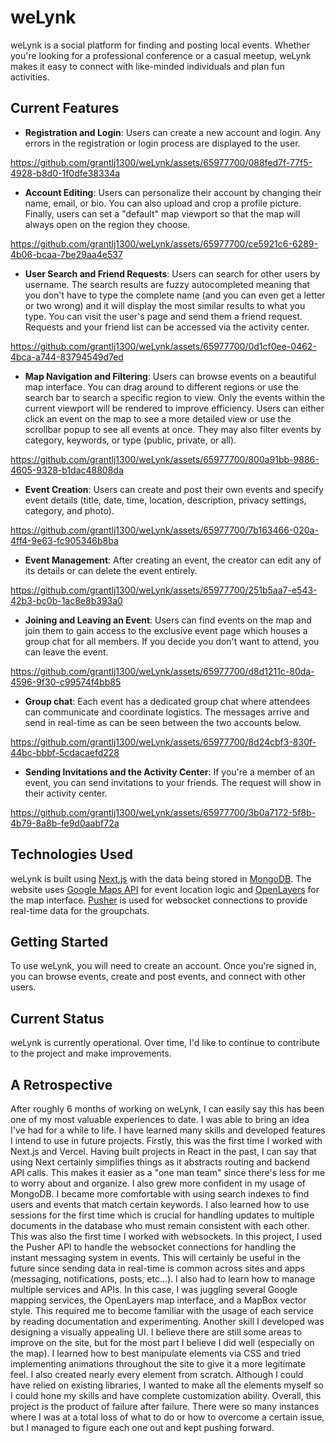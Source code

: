 
# weLynk

weLynk is a social platform for finding and posting local events. Whether you're looking for a professional conference or a casual meetup, weLynk makes it easy to connect with like-minded individuals and plan fun activities.

## Current Features
* **Registration and Login**: Users can create a new account and login. Any errors in the registration or login process are displayed to the user.



https://github.com/grantlj1300/weLynk/assets/65977700/088fed7f-77f5-4928-b8d0-1f0dfe38334a



* **Account Editing**: Users can personalize their account by changing their name, email, or bio. You can also upload and crop a profile picture. Finally, users can set a "default" map viewport so that the map will always open on the region they choose.



https://github.com/grantlj1300/weLynk/assets/65977700/ce5921c6-6289-4b06-bcaa-7be29aa4e537


* **User Search and Friend Requests**: Users can search for other users by username. The search results are fuzzy autocompleted meaning that you don't have to type the complete name (and you can even get a letter or two wrong) and it will display the most similar results to what you type. You can visit the user's page and send them a friend request. Requests and your friend list can be accessed via the activity center.



https://github.com/grantlj1300/weLynk/assets/65977700/0d1cf0ee-0462-4bca-a744-83794549d7ed



* **Map Navigation and Filtering**: Users can browse events on a beautiful map interface. You can drag around to different regions or use the search bar to search a specific region to view. Only the events within the current viewport will be rendered to improve efficiency. Users can either click an event on the map to see a more detailed view or use the scrollbar popup to see all events at once. They may also filter events by category, keywords, or type (public, private, or all).



https://github.com/grantlj1300/weLynk/assets/65977700/800a91bb-9886-4605-9328-b1dac48808da




* **Event Creation**: Users can create and post their own events and specify event details (title, date, time, location, description, privacy settings, category, and photo).



https://github.com/grantlj1300/weLynk/assets/65977700/7b163466-020a-4ff4-9e63-fc905346b8ba



* **Event Management**: After creating an event, the creator can edit any of its details or can delete the event entirely.



https://github.com/grantlj1300/weLynk/assets/65977700/251b5aa7-e543-42b3-bc0b-1ac8e8b393a0


* **Joining and Leaving an Event**: Users can find events on the map and join them to gain access to the exclusive event page which houses a group chat for all members. If you decide you don't want to attend, you can leave the event.



https://github.com/grantlj1300/weLynk/assets/65977700/d8d1211c-80da-4596-9f30-c99574f4bb85



* **Group chat**: Each event has a dedicated group chat where attendees can communicate and coordinate logistics. The messages arrive and send in real-time as can be seen between the two accounts below.



https://github.com/grantlj1300/weLynk/assets/65977700/8d24cbf3-830f-44bc-bbbf-5cdacaefd228



* **Sending Invitations and the Activity Center**: If you're a member of an event, you can send invitations to your friends. The request will show in their activity center.



https://github.com/grantlj1300/weLynk/assets/65977700/3b0a7172-5f8b-4b79-8a8b-fe9d0aabf72a



## Technologies Used
weLynk is built using [Next.js](https://nextjs.org) with the data being stored in [MongoDB](https://www.mongodb.com). The website uses [Google Maps API](https://developers.google.com/maps/documentation) for event location logic and [OpenLayers](https://openlayers.org) for the map interface. [Pusher](https://pusher.com) is used for websocket connections to provide real-time data for the groupchats.
## Getting Started
To use weLynk, you will need to create an account. Once you're signed in, you can browse events, create and post events, and connect with other users.
## Current Status
weLynk is currently operational. Over time, I'd like to continue to contribute to the project and make improvements.
## A Retrospective
After roughly 6 months of working on weLynk, I can easily say this has been one of my most valuable experiences to date. I was able to bring an idea I've had for a while to life. I have learned many skills and developed features I intend to use in future projects. Firstly, this was the first time I worked with Next.js and Vercel. Having built projects in React in the past, I can say that using Next certainly simplifies things as it abstracts routing and backend API calls. This makes it easier as a "one man team" since there's less for me to worry about and organize.
I also grew more confident in my usage of MongoDB. I became more comfortable with using search indexes to find users and events that match certain keywords. I also learned how to use sessions for the first time which is crucial for handling updates to multiple documents in the database who must remain consistent with each other.
This was also the first time I worked with websockets. In this project, I used the Pusher API to handle the websocket connections for handling the instant messaging system in events. This will certainly be useful in the future since sending data in real-time is common across sites and apps (messaging, notifications, posts, etc...).
I also had to learn how to manage multiple services and APIs. In this case, I was juggling several Google mapping services, the OpenLayers map interface, and a MapBox vector style. This required me to become familiar with the usage of each service by reading documentation and experimenting.
Another skill I developed was designing a visually appealing UI. I believe there are still some areas to improve on the site, but for the most part I believe I did well (especially on the map). I learned how to best manipulate elements via CSS and tried implementing animations throughout the site to give it a more legitimate feel. I also created nearly every element from scratch. Although I could have relied on existing libraries, I wanted to make all the elements myself so I could hone my skills and have complete customization ability.
Overall, this project is the product of failure after failure. There were so many instances where I was at a total loss of what to do or how to overcome a certain issue, but I managed to figure each one out and kept pushing forward. 

